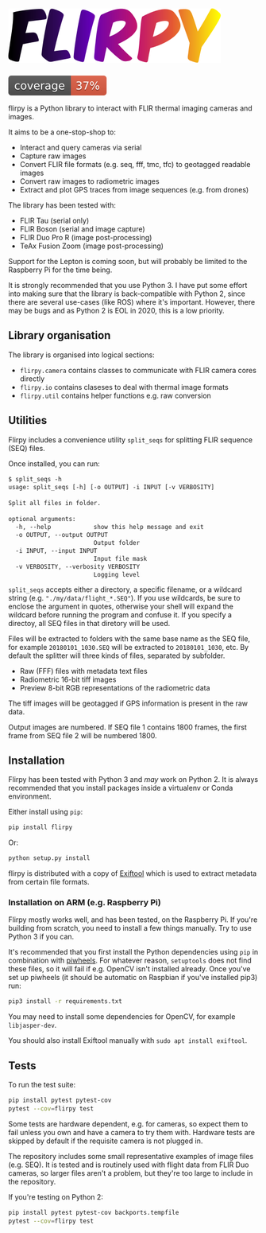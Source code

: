 # ![logo](logo.png)

![coverage](coverage.svg)

flirpy is a Python library to interact with FLIR thermal imaging cameras and images.

It aims to be a one-stop-shop to:

* Interact and query cameras via serial
* Capture raw images
* Convert FLIR file formats (e.g. seq, fff, tmc, tfc) to geotagged readable images
* Convert raw images to radiometric images
* Extract and plot GPS traces from image sequences (e.g. from drones)

The library has been tested with:

* FLIR Tau (serial only)
* FLIR Boson (serial and image capture)
* FLIR Duo Pro R (image post-processing)
* TeAx Fusion Zoom (image post-processing)

Support for the Lepton is coming soon, but will probably be limited to the Raspberry Pi for the time being.

It is strongly recommended that you use Python 3. I have put some effort into making sure that the library is back-compatible with Python 2, since there are several use-cases (like ROS) where it's important. However, there may be bugs and as Python 2 is EOL in 2020, this is a low priority.

## Library organisation

The library is organised into logical sections:

* `flirpy.camera` contains classes to communicate with FLIR camera cores directly
* `flirpy.io` contains claseses to deal with thermal image formats
* `flirpy.util` contains helper functions e.g. raw conversion

## Utilities

Flirpy includes a convenience utility `split_seqs` for splitting FLIR sequence (SEQ) files.

Once installed, you can run:

```
$ split_seqs -h
usage: split_seqs [-h] [-o OUTPUT] -i INPUT [-v VERBOSITY]

Split all files in folder.

optional arguments:
  -h, --help            show this help message and exit
  -o OUTPUT, --output OUTPUT
                        Output folder
  -i INPUT, --input INPUT
                        Input file mask
  -v VERBOSITY, --verbosity VERBOSITY
                        Logging level

```

`split_seqs` accepts either a directory, a specific filename, or a wildcard string (e.g. `"./my/data/flight_*.SEQ"`). If you use wildcards, be sure to enclose the argument in quotes, otherwise your shell will expand the wildcard before running the program and confuse it. If you specify a directoy, all SEQ files in that diretory will be used.

Files will be extracted to folders with the same base name as the SEQ file, for example `20180101_1030.SEQ` will be extracted to `20180101_1030`, etc. By default the splitter will three kinds of files, separated by subfolder.

* Raw (FFF) files with metadata text files
* Radiometric 16-bit tiff images
* Preview 8-bit RGB representations of the radiometric data

The tiff images will be geotagged if GPS information is present in the raw data.

Output images are numbered. If SEQ file 1 contains 1800 frames, the first frame from SEQ file 2 will be numbered 1800.


## Installation

Flirpy has been tested with Python 3 and _may_ work on Python 2. It is always recommended that you install packages inside a virtualenv or Conda environment.

Either install using `pip`:

``` bash
pip install flirpy
```

Or:

``` bash
python setup.py install
```

flirpy is distributed with a copy of [Exiftool](https://sno.phy.queensu.ca/~phil/exiftool/) which is used to extract metadata from certain file formats.

### Installation on ARM (e.g. Raspberry Pi)

Flirpy mostly works well, and has been tested, on the Raspberry Pi. If you're building from scratch, you need to install a few things manually. Try to use Python 3 if you can.

It's recommended that you first install the Python dependencies using `pip` in combination with [piwheels](https://www.piwheels.org/). For whatever reason, `setuptools` does not find these files, so it will fail if e.g. OpenCV isn't installed already. Once you've set up piwheels (it should be automatic on Raspbian if you've installed pip3) run:

``` bash
pip3 install -r requirements.txt
```

You may need to install some dependencies for OpenCV, for example `libjasper-dev`.

You should also install Exiftool manually with `sudo apt install exiftool`.

## Tests

To run the test suite:

``` bash
pip install pytest pytest-cov
pytest --cov=flirpy test
```

Some tests are hardware dependent, e.g. for cameras, so expect them to fail unless you own and have a camera to try them with. Hardware tests are skipped by default if the requisite camera is not plugged in.

The repository includes some small representative examples of image files (e.g. SEQ). It is tested and is routinely used with flight data from FLIR Duo cameras, so larger files aren't a problem, but they're too large to include in the repository.

If you're testing on Python 2:
```bash
pip install pytest pytest-cov backports.tempfile
pytest --cov=flirpy test
```




